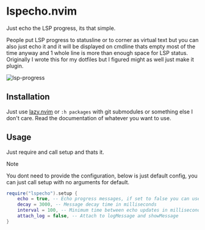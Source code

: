 # lspecho.nvim
Just echo the LSP progress, its that simple.

People put LSP progress to statusline or to corner as virtual text but you can also just echo it and it will
be displayed on cmdline thats empty most of the time anyway and 1 whole line is more than enough space for
LSP status. Originally I wrote this for my dotfiles but I figured might as well just make it plugin.

![lsp-progress](https://github.com/deathbeam/lspecho.nvim/assets/5115805/206d75ac-8533-4758-a35f-1426eed8cf42)

## Installation

Just use [lazy.nvim](https://github.com/folke/lazy.nvim) or `:h packages` with git submodules or something else I don't care.
Read the documentation of whatever you want to use.

## Usage

Just require and call setup and thats it.

> [!NOTE]
> You dont need to provide the configuration, below is just default config, you can just call setup with no arguments for default.

```lua
require("lspecho").setup {
    echo = true, -- Echo progress messages, if set to false you can use .message() to get the current message
    decay = 3000, -- Message decay time in milliseconds
    interval = 100, -- Minimum time between echo updates in milliseconds
    attach_log = false, -- Attach to logMessage and showMessage
}

```
